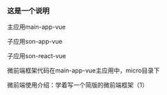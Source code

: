 ### 这是一个说明

主应用main-app-vue

子应用son-app-vue

子应用son-react-vue


微前端框架代码在main-app-vue主应用中，micro目录下


微前端使用介绍：学着写一个简版的微前端框架（1）